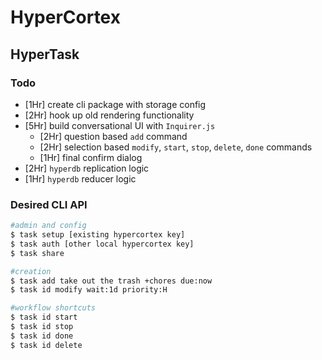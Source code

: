 # HyperCortex

## HyperTask

### Todo

-   [1Hr] create cli package with storage config
-   [2Hr] hook up old rendering functionality
-   [5Hr] build conversational UI with `Inquirer.js`
    -   [2Hr] question based `add` command
    -   [2Hr] selection based `modify`, `start`, `stop`, `delete`, `done` commands
    -   [1Hr] final confirm dialog
-   [2Hr] `hyperdb` replication logic
-   [1Hr] `hyperdb` reducer logic

### Desired CLI API

```bash
#admin and config
$ task setup [existing hypercortex key]
$ task auth [other local hypercortex key]
$ task share

#creation
$ task add take out the trash +chores due:now
$ task id modify wait:1d priority:H

#workflow shortcuts
$ task id start
$ task id stop
$ task id done
$ task id delete
```
